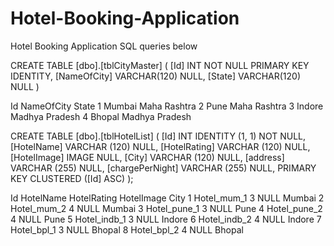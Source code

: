 # Hotel-Booking-Application
Hotel Booking Application
SQL queries below


CREATE TABLE [dbo].[tblCityMaster]
(
	[Id] INT NOT NULL PRIMARY KEY IDENTITY, 
    [NameOfCity] VARCHAR(120) NULL, 
    [State] VARCHAR(120) NULL
)

Id	NameOfCity	State
1	Mumbai	Maha Rashtra
2	Pune	Maha Rashtra
3	Indore	Madhya Pradesh
4	Bhopal	Madhya Pradesh


CREATE TABLE [dbo].[tblHotelList] (
    [Id]             INT           IDENTITY (1, 1) NOT NULL,
    [HotelName]      VARCHAR (120) NULL,
    [HotelRating]    VARCHAR (120) NULL,
    [HotelImage]     IMAGE         NULL,
    [City]           VARCHAR (120) NULL,
    [address]        VARCHAR (255) NULL,
    [chargePerNight] VARCHAR (255) NULL,
    PRIMARY KEY CLUSTERED ([Id] ASC)
);



Id	HotelName	HotelRating	HotelImage	City
1	Hotel_mum_1	3	NULL	Mumbai
2	Hotel_mum_2	4	NULL	Mumbai
3	Hotel_pune_1	3	NULL	Pune
4	Hotel_pune_2	4	NULL	Pune
5	Hotel_indb_1	3	NULL	Indore
6	Hotel_indb_2	4	NULL	Indore
7	Hotel_bpl_1	3	NULL	Bhopal
8	Hotel_bpl_2	4	NULL	Bhopal




